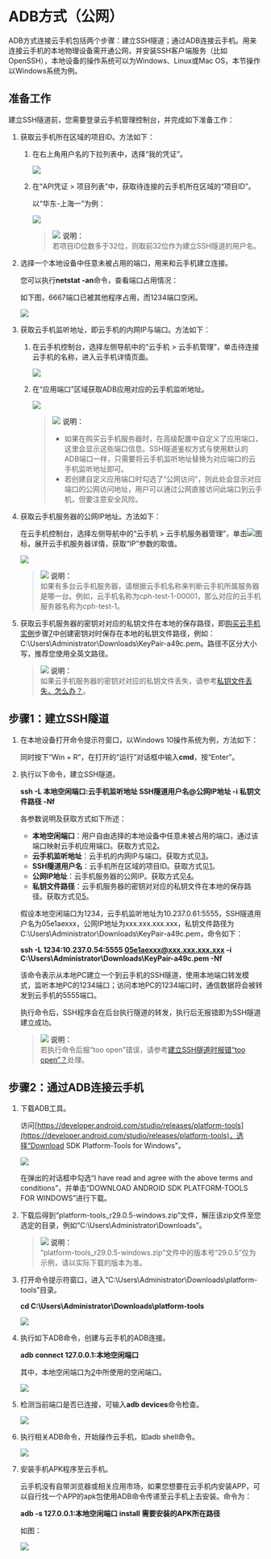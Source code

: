 # ADB方式（公网）<a name="cph_ug_0010"></a>

ADB方式连接云手机包括两个步骤：建立SSH隧道；通过ADB连接云手机。用来连接云手机的本地物理设备需开通公网，并安装SSH客户端服务（比如OpenSSH），本地设备的操作系统可以为Windows、Linux或Mac OS，本节操作以Windows系统为例。

## 准备工作<a name="section13533746254"></a>

建立SSH隧道前，您需要登录云手机管理控制台，并完成如下准备工作：

1.  <a name="li292753322516"></a>获取云手机所在区域的项目ID。方法如下：
    1.  在右上角用户名的下拉列表中，选择“我的凭证”。

        ![](figures/10.png)

    2.  在“API凭证 \> 项目列表”中，获取待连接的云手机所在区域的“项目ID”。

        以“华东-上海一”为例：

        ![](figures/11.png)

        >![](public_sys-resources/icon-note.gif) **说明：**   
        >若项目ID位数多于32位，则取前32位作为建立SSH隧道的用户名。  


2.  <a name="li918704218111"></a>选择一个本地设备中任意未被占用的端口，用来和云手机建立连接。

    您可以执行**netstat -an**命令，查看端口占用情况：

    如下图，6667端口已被其他程序占用，而1234端口空闲。

    ![](figures/zh-cn_image_0223476130.png)

3.  <a name="li827525992514"></a>获取云手机监听地址，即云手机的内网IP与端口。方法如下：
    1.  在云手机控制台，选择左侧导航中的“云手机 \> 云手机管理”，单击待连接云手机的名称，进入云手机详情页面。

        ![](figures/29.png)

    2.  在“应用端口”区域获取ADB应用对应的云手机监听地址。

        ![](figures/30.png)

        >![](public_sys-resources/icon-note.gif) **说明：**   
        >-   如果在购买云手机服务器时，在高级配置中自定义了应用端口，这里会显示这些端口信息。SSH隧道鉴权方式与使用默认的ADB端口一样，只需要将云手机监听地址替换为对应端口的云手机监听地址即可。  
        >-   若创建自定义应用端口时勾选了“公网访问”，则此处会显示对应端口的公网访问地址，用户可以通过公网直接访问此端口到云手机，但要注意安全风险。  


4.  <a name="li12571818103710"></a>获取云手机服务器的公网IP地址。方法如下：

    在云手机控制台，选择左侧导航中的“云手机 \> 云手机服务器管理”，单击![](figures/31.png)图标，展开云手机服务器详情，获取“IP”参数的取值。

    ![](figures/27.png)

    >![](public_sys-resources/icon-note.gif) **说明：**   
    >如果有多台云手机服务器，请根据云手机名称来判断云手机所属服务器是哪一台。例如，云手机名称为cph-test-1-00001，那么对应的云手机服务器名称为cph-test-1。  

5.  <a name="li5745145662516"></a>获取云手机服务器的密钥对对应的私钥文件在本地的保存路径，即[购买云手机实例](购买云手机实例.md)步骤[7](购买云手机实例.md#li1875842514113)中创建密钥对时保存在本地的私钥文件路径，例如：C:\\Users\\Administrator\\Downloads\\KeyPair-a49c.pem。路径不区分大小写，推荐您使用全英文路径。

    >![](public_sys-resources/icon-note.gif) **说明：**   
    >如果云手机服务器的密钥对对应的私钥文件丢失，请参考[私钥文件丢失，怎么办？](https://support.huaweicloud.com/cph_faq/cph_faq_0010.html)。  


## 步骤1：建立SSH隧道<a name="section9258213142515"></a>

1.  在本地设备打开命令提示符窗口，以Windows 10操作系统为例，方法如下：

    同时按下“Win + R”，在打开的“运行”对话框中输入**cmd**，按“Enter”。

2.  <a name="li213212132583"></a>执行以下命令，建立SSH隧道。

    **ssh -L 本地空闲端口:云手机监听地址 SSH隧道用户名@公网IP地址 -i 私钥文件路径 -Nf**

    各参数说明及获取方式如下所述：

    -   **本地空闲端口**：用户自由选择的本地设备中任意未被占用的端口，通过该端口映射云手机应用端口。获取方式见[2](#li918704218111)。
    -   **云手机监听地址**：云手机的内网IP与端口。获取方式见[3](#li827525992514)。
    -   **SSH隧道用户名**：云手机所在区域的项目ID。获取方式见[1](#li292753322516)。
    -   **公网IP地址**：云手机服务器的公网IP。获取方式见[4](#li12571818103710)。
    -   **私钥文件路径**：云手机服务器的密钥对对应的私钥文件在本地的保存路径。获取方式见[5](#li5745145662516)。

    假设本地空闲端口为1234，云手机监听地址为10.237.0.61:5555，SSH隧道用户名为05e1aexxx，公网IP地址为xxx.xxx.xxx.xxx，私钥文件路径为C:\\Users\\Administrator\\Downloads\\KeyPair-a49c.pem，命令如下：

    **ssh -L 1234:10.237.0.54:5555 05e1aexxx@xxx.xxx.xxx.xxx -i C:\\Users\\Administrator\\Downloads\\KeyPair-a49c.pem -Nf**

    该命令表示从本地PC建立一个到云手机的SSH隧道，使用本地端口转发模式，监听本地PC的1234端口；访问本地PC的1234端口时，通信数据将会被转发到云手机的5555端口。

    执行命令后，SSH程序会在后台执行隧道的转发，执行后无报错即为SSH隧道建立成功。

    >![](public_sys-resources/icon-note.gif) **说明：**   
    >若执行命令后报“too open”错误，请参考[建立SSH隧道时报错“too open”？](https://support.huaweicloud.com/cph_faq/cph_faq_0008.html)处理。  


## 步骤2：通过ADB连接云手机<a name="section1650324092412"></a>

1.  下载ADB工具。

    访问[https://developer.android.com/studio/releases/platform-tools](https://developer.android.com/studio/releases/platform-tools)，选择“Download SDK Platform-Tools for Windows”。

    ![](figures/38.png)

    在弹出的对话框中勾选“I have read and agree with the above terms and conditions”，并单击“DOWNLOAD ANDROID SDK PLATFORM-TOOLS FOR WINDOWS”进行下载。

2.  下载后得到“platform-tools\_r29.0.5-windows.zip”文件，解压该zip文件至您选定的目录，例如“C:\\Users\\Administrator\\Downloads”。

    >![](public_sys-resources/icon-note.gif) **说明：**   
    >“platform-tools\_r29.0.5-windows.zip”文件中的版本号“29.0.5”仅为示例，请以实际下载的版本为准。  

3.  打开命令提示符窗口，进入“C:\\Users\\Administrator\\Downloads\\platform-tools”目录。

    **cd C:\\Users\\Administrator\\Downloads\\platform-tools**

    ![](figures/18.png)

4.  执行如下ADB命令，创建与云手机的ADB连接。

    **adb connect 127.0.0.1:本地空闲端口**

    其中，本地空闲端口为[2](#li213212132583)中所使用的空闲端口。

    ![](figures/19.png)

5.  检测当前端口是否已连接，可输入**adb devices**命令检查。

    ![](figures/20.png)

6.  执行相关ADB命令，开始操作云手机，如adb shell命令。

    ![](figures/21.png)

7.  安装手机APK程序至云手机。

    云手机没有自带浏览器或相关应用市场，如果您想要在云手机内安装APP，可以自行找一个APP的apk包使用ADB命令传递至云手机上去安装。命令为：

    **adb -s 127.0.0.1:本地空闲端口 install 需要安装的APK所在路径**

    如图：

    ![](figures/23.png)


